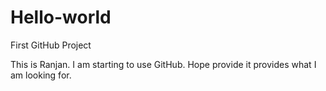 # Hello-world
First GitHub Project

This is Ranjan. I am starting to use GitHub.
Hope provide it provides what I am looking for.
